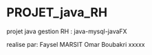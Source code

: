 # PROJET_java_RH
projet java gestion RH : java-mysql-javaFX

realise par: 
Faysel MARSIT
Omar Boubakri
xxxxx
